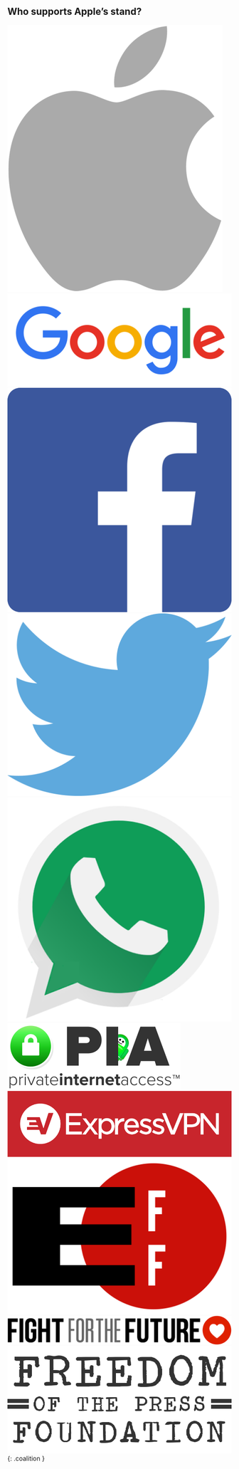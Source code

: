 ## Who supports Apple’s stand?

![Apple][00]
![Google][01]
![Facebook][02]
![Twitter][03]
![WhatsApp][04]
![Private Internet Access][05]
![ExpressVPN][06]
![Electronic Frontier Foundation][07]
![Fight for the Future][08]
![Freedom of the Press Foundation][09]
{: .coalition }

[00]: /images/coalition/apple.png
[01]: /images/coalition/google.png
[02]: /images/coalition/facebook.png
[03]: /images/coalition/twitter.png
[04]: /images/coalition/whatsapp.png
[05]: /images/coalition/pia.png
[06]: /images/coalition/expressvpn.png
[07]: /images/coalition/eff.png
[08]: /images/logo.png
[09]: /images/coalition/freedomofthepress.png
